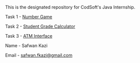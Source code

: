 This is the designated repository for CodSoft's Java Internship.


Task 1 - [Number Game](https://github.com/Saf-One/CodSoft/tree/main/Java/Number%20Game)

Task 2 - [Student Grade Calculator](https://github.com/Saf-One/CodSoft/tree/main/Java/Student%20Grade%20Calculator)

Task 3 - [ATM Interface](https://github.com/Saf-One/CodSoft/tree/main/Java/ATM%20Interface)

Name - Safwan Kazi

Email - safwan.fkazi@gmail.com
